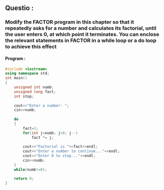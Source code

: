 ## Questio :

### Modify the FACTOR program in this chapter so that it repeatedly asks for a number and calculates its factorial, until the user enters 0, at which point it terminates. You can enclose the relevant statements in FACTOR in a while loop or a do loop to achieve this effect

#### Program :

```C++
#include <iostream>
using namespace std;
int main()
{
    unsigned int numb;
    unsigned long fact;
    int stop;
  
    cout<<"Enter a number: ";
    cin>>numb;
  
    do
    {
        fact=1;
        for(int j=numb; j>0; j--)
            fact *= j;
          
        cout<<"Factorial is "<<fact<<endl;
        cout<<"Enter a number to continue..."<<endl;
        cout<<"Enter 0 to stop..."<<endl;
        cin>>numb;
    }
    while(numb!=0);

    return 0;
}
```

